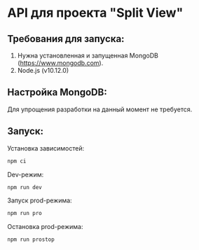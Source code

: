 # API для проекта "Split View"

## Требования для запуска:

1. Нужна установленная и запущенная MongoDB (https://www.mongodb.com).
1. Node.js (v10.12.0)

 ## Настройка MongoDB:
 
 Для упрощения разработки на данный момент не требуется.
 
## Запуск:
Установка зависимостей:
```bash
npm ci
```

Dev-режим:
```bash
npm run dev
```

Запуск prod-режима:
```bash
npm run pro
```

Остановка prod-режима:
```bash
npm run prostop
```
